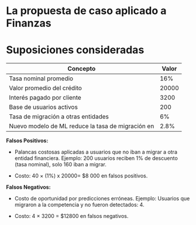 # La propuesta de  caso aplicado a Finanzas

# Suposiciones consideradas

| Concepto | Valor |
|-----------|-----------|
| Tasa nominal promedio | 16%   |
| Valor promedio del crédito | 20000   |
| Interés pagado por cliente | 3200    |
| Base de usuarios activos | 200    |
| Tasa de migración a otras entidades | 6%   |
| Nuevo modelo de ML reduce la tasa de migración en | 2.8%   |

**Falsos Positivos:**	
- Palancas costosas aplicadas a usuarios que no iban a migrar a otra entidad financiera.
  Ejemplo: 200 usuarios reciben 1% de descuento (tasa nominal), solo 160 iban a migrar.

- Costo: 40 × (1%) x 20000= $8 000 en falsos positivos.

**Falsos Negativos:**
- Costo de oportunidad por predicciones erróneas. 
  Ejemplo: Usuarios que migraron a la competencia y no fueron detectados: 4.	

- Costo: 4 × 3200 = $12800 en falsos negativos.	
